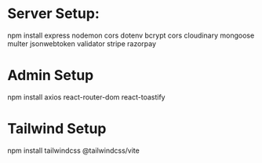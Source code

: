 # Server Setup:
npm install express nodemon cors dotenv bcrypt cors cloudinary mongoose multer jsonwebtoken validator stripe razorpay

# Admin Setup 
npm install axios react-router-dom react-toastify

# Tailwind Setup
npm install tailwindcss @tailwindcss/vite

